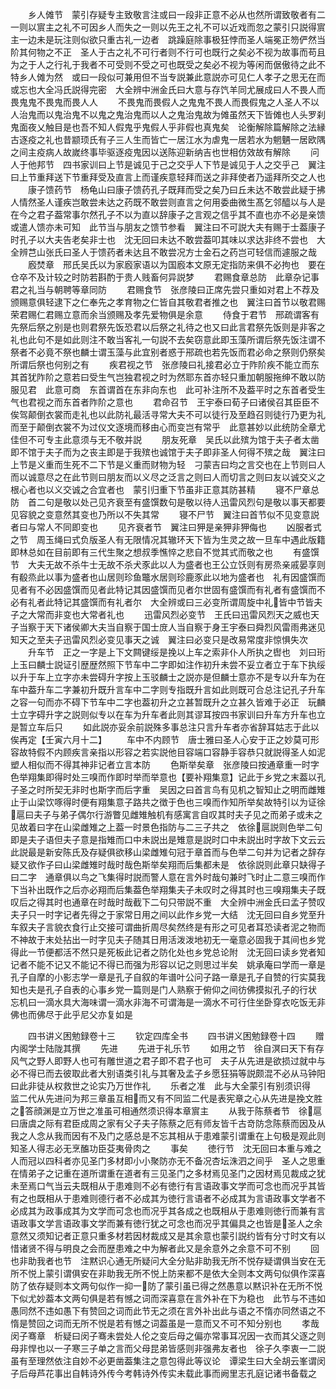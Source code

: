 <!-- { "loadSidebar": true } -->
　　乡人傩节　蒙引存疑专主致敬言注或曰一段非正意不必从也然所谓致敬者有二一则以賔主之礼不可因乡人而失之一则以先王之礼不可以近戏而忽之蒙引只説得賔主一边未是玩注则似欲只重古礼一边者　跳躁庭除事极狂悖而圣人端冕正笏俨然当阶其何物之不正　圣人于古之礼不可行者则不行可也既行之矣必不视为故事而苟且为之于人之行礼于我者不可受则不受之可也既受之矣必不视为等闲而倨傲待之此不特乡人傩为然　或曰一段似可兼用但不当专説兼此意説亦可见仁人孝子之思无在而或忘也大全冯氏説得完密　大全辨中洲金氏曰大意与存饩羊同尤展成曰人不畏人而畏鬼鬼不畏鬼而畏人人
　　不畏鬼而畏假人之鬼鬼不畏人而畏假鬼之人圣人不以人治鬼而以鬼治鬼不以鬼之鬼治鬼而以人之鬼治鬼故为傩虽然天下皆傩也人头罗刹鬼面夜乂触目是也吾不知人假鬼乎鬼假人乎非假也真鬼矣　论衡解除篇解除之法縁古逐疫之礼也昔颛顼氏有子三人生而皆亡一居江水为虐鬼一居若水为魍魉一居欧隅之间主疫病人故嵗终事毕驱逐疫鬼因以送陈迎新纳吉也世相仿效故有解除
　　问人于他邦节　四书家训曰上节是诚见于己之交乎人下节是诚见于人之交乎己　翼注曰上节重拜送下节重拜受及直言上而谨疾意轻拜而送之非拜使者乃遥拜所交之人也
　　康子馈药节　杨龟山曰康子馈药孔子既拜而受之矣乃曰丘未达不敢尝此疑于拂人情然圣人谨疾岂敢尝未达之药既不敢尝则直言之何用委曲微生髙乞邻醯以与人是在今之君子葢常事尔然孔子不以为直以辞康子之言观之信乎其不直也亦不必是亲馈或遣人馈亦未可知　此节当与朋友之馈节参看　翼注曰不可説大夫有赐于士葢康子时孔子以大夫告老矣非士也　沈无回曰未达不敢尝葢叩其味以求达非终不尝也　大全辨芑山张氏曰圣人于馈药者未达且不敢尝况方士金石之药岂可轻信而遽服之哉
　　廏焚章　邢氏吴氏以为家廏家语以为国廏本文原无定指防来俱不必拘也　要在仓卒不及计较之时防若斟酌于贵人贱畜何异説梦
　　君赐食章总防　此章杂记事君之礼当与朝聘等章同防
　　君赐食节　张彦陵曰正席先尝只重如对君上不荐及颁赐意俱轻逮下之仁奉先之孝育物之仁皆自其敬君者推之也　翼注曰首节以敬君赐荣君赐仁君赐立意而余当颁赐及孝先爱物俱是余意
　　侍食于君节　邢疏谓客有先祭后祭之别是也则君祭先饭恐君以后祭之礼待之也又曰此言君祭先饭则是非客之礼也此句不是如此则注不敢当客礼一句説不去矣窃意此即玉藻所谓后祭先饭注谓不祭者不必竟不祭也麟士谓玉藻与此宜别者惑于郉疏也若先饭而君必命之祭则仍祭矣所谓后祭也何别之有
　　疾君视之节　张彦陵曰礼接君必立于阼阶疾不能立而东其首犹阼阶之意若曰受生气岂独君视之时为然耶东首亦轻只重加朝服拖绅不敢以防服见君　此意可商　东首谓首在东非向东也　此可补注所不及葢平时之东首者受生气也君视之而东首者阼阶之意也
　　君命召节　王宇泰曰荀子曰诸侯召其臣臣不俟驾颠倒衣裳而走礼也以此防礼最活寻常大夫不可以徒行及至趋召则徒行乃更为礼而至于颠倒衣裳不为过仪文逐境而移由心而变岂有常乎　此意甚妙以此统防全章尤佳但不可专主此意须与无不敬并説
　　朋友死章　吴氏以此殡为馆于夫子者太凿即不馆于夫子而为之丧主即是于我殡也诚馆于夫子即非圣人何得不殡之哉　翼注曰上节是义重而生死不二下节是义重而财物为轻　刁蒙吉曰均之言交也在上节则曰人而以诚意尽之在此节则曰朋友而以义尽之泛言之则曰人而切言之则曰友以诚交义之根心者也以义交诚之合宜者也　蒙引归重下节虽非正意其防甚精
　　寝不尸章总防　首二句是敬以处己见齐衰至有盛馔数句是敬以待人迅雷风烈句是敬以事天都要见容貌之变意然其变也乃所以不失其常
　　寝不尸节　翼注曰首节似不见变意説者曰与常人不同即变也
　　见齐衰者节　翼注曰狎是亲狎非狎侮也
　　凶服者式之节　周玉绳曰式负版圣人有无限情况其辙环天下皆为生灵之故一旦车中遇此版籍即林总如在目前即有三代生聚之想叔季憔悴之悲自不觉其式而敬之也
　　有盛馔节　大夫无故不杀牛士无故不杀犬豕此以人为盛者也王公立饫则有房烝亲戚晏享则有殽烝此以事为盛者也山居则珍鱼鼈水居则珍鹿豕此以地为盛者也　礼有因盛馔而见者有不必因盛馔而见者此特记其因盛馔而见者尔世固有盛馔而有礼者有盛馔而不必有礼者此特记其盛馔而有礼者尔　大全辨或曰三必变所谓周旋中礼皆中节皆夫子之大常而非变也大常者礼也
　　迅雷风烈必变节　王氏曰迅雷风烈天之威也天子当察于天下诸侯卿大夫当自察于国士庻人当自察于身王宇泰曰舜烈风雷雨弗迷见知天之至夫子迅雷风烈必变见事天之诚　翼注曰必变只是改易常度非惊惧失次
　　升车节　正之一字是上下文闗键绥是挽以上车之索非仆人所执之辔也　刘曰珩上玉曰麟士説证引歴歴然照下节车中二字即如注作初升未尝不妥立者立于车下执绥以升于车上立字亦未尝碍升字按上玉驳麟士之説亦是但麟士意亦不是专以升车为在车中葢升车二字兼初升既升言车中二字则专指既升言如此则既可合总注记孔子升车之容一句而亦不碍下节车中二字也葢初升之立甚暂既升之立甚久皆难于必正　玩麟士立字碍升字之説则似专以在车为升车者此则其谬耳按四书家训曰升车方升车也立是暂立车后只
　　如此説亦妥余前説殊多事总注只言升车者亦省辞耳姑志于此以俟再定【壬寅六月十二】
　　车中不内顾节　唐士雅曰圣人心安于正之妙莫可形容故特假不内顾疾言亲指以形容之若实説他目容端口容静手容恭只就説得圣人如泥塑人相似而不得其神非记者立言本防
　　色斯举矣章　张彦陵曰按通章重一时字色举翔集即得时处三嗅而作即时举而举意也【要补翔集意】记此于乡党之末葢以孔子圣之时所契无非时也斯字而后字重　吴因之曰首言鸟有见机之智知止之明而雌雉止于山梁饮啄得时便有翔集意子路共之徴于色也三嗅而作知所举矣故特引以为证徐扈曰夫子与弟子偶尔行游瞥见雌雉触机有感寓言自叹其时夫子见之而弟子或未之见故着曰字在山梁雌雉之上葢一时景色指防与二三子共之　依徐扈説则色举二句即是夫子语但夫子意是指雉而口中未説出是雉意是説时口中未説出时字故下文云云此説最是新安陈氏及存疑俱欲移山梁雌雉句冠于章首而与色举二句并为记者之辞存疑又欲作子曰山梁雌雉时哉时哉色斯举矣翔而后集都未是　依徐説则此章只缺得子曰二字　通章俱以鸟之飞集得时説而警人意在言外时哉句兼时飞时止二意三嗅而作下当补出既作之后亦必翔而后集葢色举翔集夫子未叹时之得其时也三嗅翔集夫子既叹后之得其时也通章在时哉时哉截下二句只带説不重　大全辨中洲金氏曰孟子赞叹夫子只一时字记者先得之于家常日用之间以此作乡党一大结　沈无回曰自乡党至升车叙夫子言貌衣食行止交接可谓曲折周尽矣然终是有形之可见者耳恐读者泥之物而不神故于末处拈出一时字见夫子随其日用活泼泼地初无一毫意必固我于其间也乡党得此一节便都活不然只是死板此记者之防化处也乡党总论附　沈无回曰读乡党者知记者不能不记又不能记不得已而强为形容以记之则思过半矣　姚承庵曰学而一章是孔子自摩的小影志学一章是孔子自叙的年谱叶公问子路一章是孔子自赞的行实莫我知也夫是孔子自表的心事乡党一篇则是门人熟察于俯仰之间彷佛摸拟孔子的行状　忘机曰一滴水具大海味谓一滴水非海不可谓海是一滴水不可行住坐卧穿衣吃饭无非佛也而佛尽于此乎尼父亦复如是

　　四书讲义困勉録卷十三
　　钦定四库全书
　　四书讲义困勉録卷十四
　　赠内阁学士陆陇其撰
　　先进
　　先进于礼乐节
　　如用之节　徐自溟曰天下有存风气之野人即野人也可有雕世道之君子即不君子也可　夫子从先进是欲损过就中与必不得已而去彼取此者大别语类引礼与其奢及孟子乡愿狂狷等説颇混不必从马钟阳曰此非徒从权救世之论实乃万世作礼
　　乐者之准　此与大全蒙引有别须识得　监二代从先进问为邦三章虽互相而又有不同监二代是表宪章之心从先进是挽文胜之答顔渊是立万世之准虽可相通然须识得本章賔主
　　从我于陈蔡者节　徐扈曰唐虞之际有君臣成周之家有父子夫子陈蔡之厄有师友皆千古竒防念陈蔡而因及从我之人念从我而因有不及门之感总是不忘其相从于患难蒙引谓重在上句极是观此则知圣人得志必无烹醢功臣芟夷骨肉之
　　事矣
　　徳行节　沈无回曰本重与难之人而冠以四科者亦见圣门多材即小小聚防亦无不备况杏坛洙泗之间乎　圣人之思重在情弟子之记重在道所谓重在道者有三见圣门之多材焉见圣门之因材焉见裁成之犹未至焉口气当云夫既相从于患难则不必有徳行有言语政事文学而可念也而况乎其皆有之也既相从于患难则德行者不必成其为徳行言语者不必成其为言语政事文学者不必成其为政事成其为文学而可念也而况乎其各成之也既相从于患难则徳行而兼有言语政事文学言语政事文学而兼有徳行犹之可念也而况乎其偏具之也皆是圣人之余意然又须知记者正意只重多材若因材裁成又是其余意也蒙引説约皆有分寸时文有以惜诸贤不得与明良之会而歴患难之中为解者此又是余意外之余意不可不别
　　回也非助我者也节　注黙识心通无所疑问大全分贴非助我无所不悦存疑谓俱当安在无所不悦上蒙引谓俱安在非助我无所不悦上防来都不是依大全则本文两句似俱作深喜防了依存疑则本文两句似作一抑一防了蒙引虽已得之然愚意以黙识补在无所不悦下似尤妙葢本文两句俱是若有憾之词而深喜意在言外补在下为稳也　此节与不违如愚同然不违如愚下有赞回之词而此节无之须在言外补出此与语之不惰亦同然语之不惰是赞回之词而无所不悦是若有憾之词葢虽是一意而又不可不知分别也
　　孝哉闵子骞章　析疑曰闵子骞未尝处人伦之变后母之偏亦常事耳况因一衣而其父逐之则母非悍也以一子寒三子单之言而父母昆弟皆感则非强弗友者也　徐子久李衷一二説虽有至理然依注自妙不必更凿葢集注之意包得此等议论　谭梁生曰大全胡云峯谓闵子后母芦花事出自韩诗外传今考韩诗外传实未载此事而阙里志孔庭记诸书备载之
